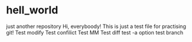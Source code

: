 # hell_world
just another repository
Hi, everyboody!
This is just a test file for practising git!
Test modify
Test confilict
Test MM
Test diff
test -a option
test branch
